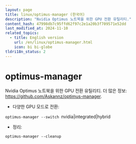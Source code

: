 ```yaml
---
layout: page
title: linux/optimus-manager (한국어)
description: "Nvidia Optimus 노트북을 위한 GPU 전환 유틸리티."
content_hash: 47998db7c95ffd62f97c2e1a20b3f709571e52dd
last_modified_at: 2024-11-10
related_topics:
  - title: English version
    url: /en/linux/optimus-manager.html
    icon: bi bi-globe
tldri18n_status: 2
---
```

# optimus-manager

Nvidia Optimus 노트북을 위한 GPU 전환 유틸리티.
더 많은 정보: <https://github.com/Askannz/optimus-manager>.

- 다양한 GPU 모드로 전환:

`optimus-manager --switch `<span class="tldr-var badge badge-pill bg-dark-lm bg-white-dm text-white-lm text-dark-dm font-weight-bold">nvidia|integrated|hybrid</span>

- 정리:

`optimus-manager --cleanup`
